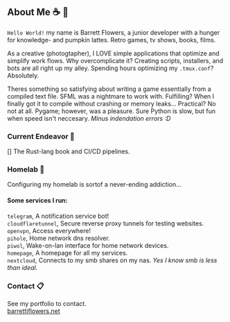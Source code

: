 ## About Me  ☕ 🍂
`Hello World!` my name is Barrett Flowers, a junior developer with a hunger for knowledge- and pumpkin lattes. Retro games, tv shows, books, films.

As a creative (photogtapher), I LOVE simple applications that optimize and simplify work flows. Why overcomplicate it? Creating scripts, installers, and bots are all right up my alley. Spending hours optimizing my `.tmux.conf`? Absolutely.

Theres something so satisfying about writing a game essentially from a compiled text file. SFML was a nightmare to work with. Fulfilling? When I finally got it to compile without crashing or memory leaks... Practical? No not at all. Pygame; however, was a pleasure. Sure Python is slow, but fun when speed isn't neccesary. _Minus indendation errors :D_

### Current Endeavor  💾
[] The Rust-lang book and CI/CD pipelines.

### Homelab  🔌
Configuring my homelab is sortof a never-ending addiction...

#### Some services I run: 
`telegram`, A notification service bot! \
`cloudflaretunnel`, Secure reverse proxy tunnels for testing websites. \
`openvpn`, Access everywhere! \
`pihole`, Home network dns resolver. \
`piwol`, Wake-on-lan interface for home network devices. \
`homepage`, A homepage for all my services. \
`nextcloud`, Connects to my smb shares on my nas. _Yes I know smb is less than ideal._

### Contact  📋
See my portfolio to contact.\
[barrettjflowers.net](https://barrettjflowers.net/)
